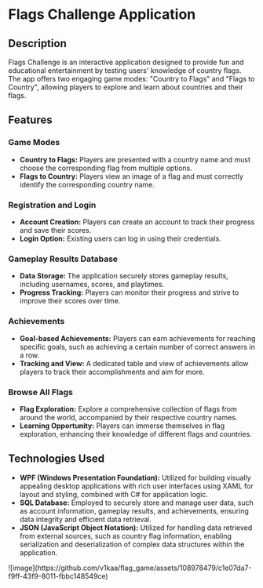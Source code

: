 
<h1>Flags Challenge Application</h1>

<h2>Description</h2>
<p>Flags Challenge is an interactive application designed to provide fun and educational entertainment by testing users' knowledge of country flags. The app offers two engaging game modes: "Country to Flags" and "Flags to Country", allowing players to explore and learn about countries and their flags.</p>

<h2>Features</h2>

<h3>Game Modes</h3>
<ul>
  <li><strong>Country to Flags:</strong> Players are presented with a country name and must choose the corresponding flag from multiple options.</li>
  <li><strong>Flags to Country:</strong> Players view an image of a flag and must correctly identify the corresponding country name.</li>
</ul>

<h3>Registration and Login</h3>
<ul>
  <li><strong>Account Creation:</strong> Players can create an account to track their progress and save their scores.</li>
  <li><strong>Login Option:</strong> Existing users can log in using their credentials.</li>
</ul>

<h3>Gameplay Results Database</h3>
<ul>
  <li><strong>Data Storage:</strong> The application securely stores gameplay results, including usernames, scores, and playtimes.</li>
  <li><strong>Progress Tracking:</strong> Players can monitor their progress and strive to improve their scores over time.</li>
</ul>

<h3>Achievements</h3>
<ul>
  <li><strong>Goal-based Achievements:</strong> Players can earn achievements for reaching specific goals, such as achieving a certain number of correct answers in a row.</li>
  <li><strong>Tracking and View:</strong> A dedicated table and view of achievements allow players to track their accomplishments and aim for more.</li>
</ul>

<h3>Browse All Flags</h3>
<ul>
  <li><strong>Flag Exploration:</strong> Explore a comprehensive collection of flags from around the world, accompanied by their respective country names.</li>
  <li><strong>Learning Opportunity:</strong> Players can immerse themselves in flag exploration, enhancing their knowledge of different flags and countries.</li>
</ul>

<h2>Technologies Used</h2>

<ul>
  <li><strong>WPF (Windows Presentation Foundation):</strong> Utilized for building visually appealing desktop applications with rich user interfaces using XAML for layout and styling, combined with C# for application logic.</li>
  <li><strong>SQL Database:</strong> Employed to securely store and manage user data, such as account information, gameplay results, and achievements, ensuring data integrity and efficient data retrieval.</li>
  <li><strong>JSON (JavaScript Object Notation):</strong> Utilized for handling data retrieved from external sources, such as country flag information, enabling serialization and deserialization of complex data structures within the application.</li>
</ul>
![image](https://github.com/v1kaa/flag_game/assets/108978479/c1e07da7-f9ff-43f9-8011-fbbc148549ce)

</body>
</html>


